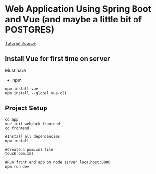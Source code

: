 # Web Application Using Spring Boot and Vue (and maybe a little bit of POSTGRES)

[Tutorial Source](https://randyyaj.github.io/post/20161129_vue_spring/)

## Install Vue for first time on server
Must have
- npm
```
npm install vue
npm install --global vue-cli
```

## Project Setup
```
cd app
vue init webpack frontend
cd frontend

#Install all dependencies
npm install

#Create a pom.xml file
touch pom.xml

#Run front end app on node server localhost:8080
npm run dev
```
